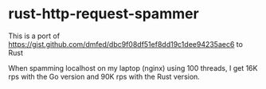 # rust-http-request-spammer

This is a port of https://gist.github.com/dmfed/dbc9f08df51ef8dd19c1dee94235aec6 to Rust

When spamming localhost on my laptop (nginx) using 100 threads, I get 16K rps with the Go version and 90K rps with the Rust version.
